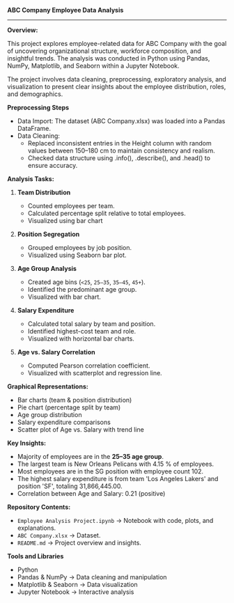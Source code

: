 **ABC Company Employee Data Analysis**
************************************

**Overview:**

This project explores employee-related data for ABC Company with the goal of uncovering organizational structure, workforce composition, and insightful trends. The analysis was conducted in Python using Pandas, NumPy, Matplotlib, and Seaborn within a Jupyter Notebook.

The project involves data cleaning, preprocessing, exploratory analysis, and visualization to present clear insights about the employee distribution, roles, and demographics.

**Preprocessing Steps**
 - Data Import: The dataset (ABC Company.xlsx) was loaded into a Pandas DataFrame.
 - Data Cleaning:
      - Replaced inconsistent entries in the Height column with random values between 150–180 cm to maintain consistency and realism.
      - Checked data structure using .info(), .describe(), and .head() to ensure accuracy.


**Analysis Tasks:**
1. **Team Distribution**
   - Counted employees per team.
   - Calculated percentage split relative to total employees.
   - Visualized using bar chart

2. **Position Segregation**
   - Grouped employees by job position.
   - Visualized using Seaborn bar plot.

3. **Age Group Analysis**
   - Created age bins (`<25`, `25–35`, `35–45`, `45+`).
   - Identified the predominant age group.
   - Visualized with bar chart.

4. **Salary Expenditure**
   - Calculated total salary by team and position.
   - Identified highest-cost team and role.
   - Visualized with horizontal bar charts.

5. **Age vs. Salary Correlation**
   - Computed Pearson correlation coefficient.
   - Visualized with scatterplot and regression line.

**Graphical Representations:**
- Bar charts (team & position distribution)
- Pie chart (percentage split by team)
- Age group distribution
- Salary expenditure comparisons
- Scatter plot of Age vs. Salary with trend line

**Key Insights:**
- Majority of employees are in the **25–35 age group**.
- The largest team is New Orleans Pelicans with 4.15 % of employees.
- Most employees are in the SG position with employee count 102.
- The highest salary expenditure is from team 'Los Angeles Lakers' and position 'SF', totaling 31,866,445.00.
- Correlation between Age and Salary: 0.21 (positive)

**Repository Contents:**
- `Employee Analysis Project.ipynb` → Notebook with code, plots, and explanations.
- `ABC Company.xlsx` → Dataset.
- `README.md` → Project overview and insights.

**Tools and Libraries**
- Python
- Pandas & NumPy → Data cleaning and manipulation
- Matplotlib & Seaborn → Data visualization
- Jupyter Notebook → Interactive analysis
